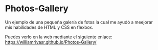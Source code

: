 # Photos-Gallery
Un ejemplo de una pequeña galería de fotos la cual me ayudó a meejorar mis habilidades de HTML y CSS en flexbox.

Puedes verlo en la web mediante el siguiente enlace:
https://williamrivasr.github.io/Photos-Gallery/
